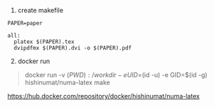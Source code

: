 1. create makefile
```
PAPER=paper

all:
  platex $(PAPER).tex
  dvipdfmx $(PAPER).dvi -o $(PAPER).pdf
```

2. docker run
> docker run -v $(PWD):/workdir -e UID=$(id -u) -e GID=$(id -g) hishinumat/numa-latex make


https://hub.docker.com/repository/docker/hishinumat/numa-latex
